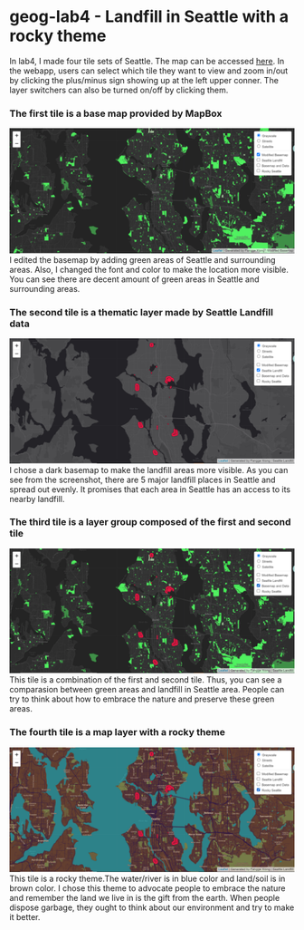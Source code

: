 # geog-lab4 - Landfill in Seattle with a rocky theme
In lab4, I made four tile sets of Seattle. The map can be accessed [here](http://127.0.0.1:5500/set1.html). In the webapp, users can select which tile they want to view and zoom in/out by clicking the plus/minus sign showing up at the left upper conner. The layer switchers can also be turned on/off by clicking them.
### The first tile is a base map provided by MapBox
![Basemap](/asset/basemap.png)
I edited the basemap by adding green areas of Seattle and surrounding areas. Also, I changed the font and color to make the location more visible. You can see there are decent amount of green areas in Seattle and surrounding areas.
### The second tile is a thematic layer made by Seattle Landfill data
![Datamap](/asset/tile2.png)
I chose a dark basemap to make the landfill areas more visible. As you can see from the screenshot, there are 5 major landfill places in Seattle and spread out evenly. It promises that each area in Seattle has an access to its nearby landfill.
### The third tile is a layer group composed of the first and second tile
![third](/asset/tile3.png)
This tile is a combination of the first and second tile. Thus, you can see a comparasion between green areas and landfill in Seattle area. People can try to think about how to embrace the nature and preserve these green areas.
### The fourth tile is a map layer with a rocky theme
![third](/asset/tile4.png)
This tile is a rocky theme.The water/river is in blue color and land/soil is in brown color. I chose this theme to advocate people to embrace the nature and remember the land we live in is the gift from the earth. When people dispose garbage, they ought to think about our environment and try to make it better.
